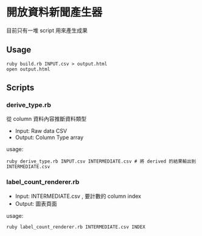 # 開放資料新聞產生器

目前只有一堆 script 用來產生成果

## Usage

```
ruby build.rb INPUT.csv > output.html
open output.html
```

## Scripts

### derive_type.rb

從 column 資料內容推斷資料類型

* Input: Raw data CSV
* Output: Column Type array

usage:

```
ruby derive_type.rb INPUT.csv INTERMEDIATE.csv # 將 derived 的結果輸出到 INTERMEDIATE.csv
```

### label_count_renderer.rb

* Input: INTERMEDIATE.csv , 要計數的 column index
* Output: 圖表頁面

usage:

```
ruby label_count_renderer.rb INTERMEDIATE.csv INDEX
```
